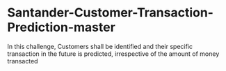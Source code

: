 # Santander-Customer-Transaction-Prediction-master
In this challenge, Customers shall be identified and their specific transaction in the future is predicted, irrespective of the amount of money transacted
